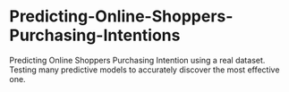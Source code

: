 # Predicting-Online-Shoppers-Purchasing-Intentions
Predicting Online Shoppers Purchasing Intention using a real dataset. Testing many predictive models to accurately discover the most effective one.
